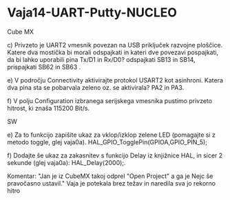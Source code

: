 # Vaja14-UART-Putty-NUCLEO

Cube MX

c) Privzeto je UART2 vmesnik povezan na USB priključek razvojne ploščice. Katere dva mostička bi morali
odspajkati in kateri dve povezavi pospajkati, da bi lahko uporabili pina Tx/D1 in Rx/D0? odspajkati SB13 in SB14,
 prispajkati SB62 in SB63 .
 
e) V področju Connectivity aktivirajte protokol USART2 kot asinhroni. Katera dva pina sta se pobarvala
zeleno oz. se aktivirala? PA2 in PA3.

f) V polju Configuration izbranega serijskega vmesnika pustimo privzeto hitrost, ki znaša 115200 Bit/s.
 
 SW
 
 e) Za to funkcijo zapišite ukaz za vklop/izklop zelene LED (pomagajte si z metodo toggle, glej vaja0a).
  HAL_GPIO_TogglePin(GPIOA,GPIO_PIN_5);

f) Dodajte še ukaz za zakasnitev s funkcijo Delay iz knjižnice HAL, in sicer 2 sekunde (glej vaja0a):
  HAL_Delay(2000);.


Komentar:
"Jan je iz CubeMX takoj odprel "Open Project" a ga je Nejc še pravočasno ustavil." Vaja je potekala brez težav in naredila sva jo rekorno hitro
